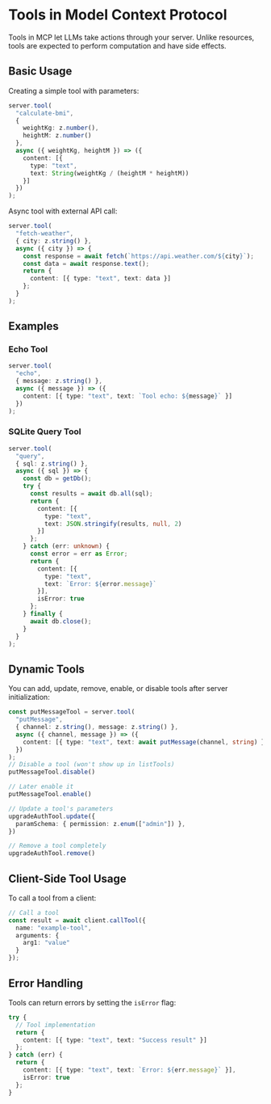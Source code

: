 # Tools in Model Context Protocol

Tools in MCP let LLMs take actions through your server. Unlike resources, tools are expected to perform computation and have side effects.

## Basic Usage

Creating a simple tool with parameters:

```typescript
server.tool(
  "calculate-bmi",
  {
    weightKg: z.number(),
    heightM: z.number()
  },
  async ({ weightKg, heightM }) => ({
    content: [{
      type: "text",
      text: String(weightKg / (heightM * heightM))
    }]
  })
);
```

Async tool with external API call:

```typescript
server.tool(
  "fetch-weather",
  { city: z.string() },
  async ({ city }) => {
    const response = await fetch(`https://api.weather.com/${city}`);
    const data = await response.text();
    return {
      content: [{ type: "text", text: data }]
    };
  }
);
```

## Examples

### Echo Tool

```typescript
server.tool(
  "echo",
  { message: z.string() },
  async ({ message }) => ({
    content: [{ type: "text", text: `Tool echo: ${message}` }]
  })
);
```

### SQLite Query Tool

```typescript
server.tool(
  "query",
  { sql: z.string() },
  async ({ sql }) => {
    const db = getDb();
    try {
      const results = await db.all(sql);
      return {
        content: [{
          type: "text",
          text: JSON.stringify(results, null, 2)
        }]
      };
    } catch (err: unknown) {
      const error = err as Error;
      return {
        content: [{
          type: "text",
          text: `Error: ${error.message}`
        }],
        isError: true
      };
    } finally {
      await db.close();
    }
  }
);
```

## Dynamic Tools

You can add, update, remove, enable, or disable tools after server initialization:

```typescript
const putMessageTool = server.tool(
  "putMessage",
  { channel: z.string(), message: z.string() },
  async ({ channel, message }) => ({
    content: [{ type: "text", text: await putMessage(channel, string) }]
  })
);
// Disable a tool (won't show up in listTools)
putMessageTool.disable()

// Later enable it
putMessageTool.enable()

// Update a tool's parameters
upgradeAuthTool.update({
  paramSchema: { permission: z.enum(["admin"]) },
})

// Remove a tool completely
upgradeAuthTool.remove()
```

## Client-Side Tool Usage

To call a tool from a client:

```typescript
// Call a tool
const result = await client.callTool({
  name: "example-tool",
  arguments: {
    arg1: "value"
  }
});
```

## Error Handling

Tools can return errors by setting the `isError` flag:

```typescript
try {
  // Tool implementation
  return {
    content: [{ type: "text", text: "Success result" }]
  };
} catch (err) {
  return {
    content: [{ type: "text", text: `Error: ${err.message}` }],
    isError: true
  };
}
``` 
